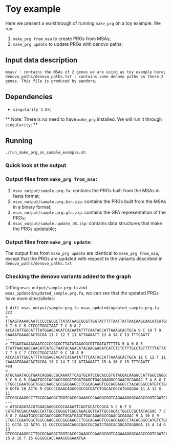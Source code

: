 # Toy example

Here we present a walkthrough of running `make_prg` on a toy example.
We run:
1) `make_prg from_msa` to create PRGs from MSAs;
2) `make_prg update` to update PRGs with denovo paths;

## Input data description

```
msas/ : contains the MSAs of 2 genes we are using as toy example here;
denovo_paths/denovo_paths.txt : contains some denovo paths on these 2 genes. This file is produced by pandora;
```

## Dependencies

* `singularity 3.0+`;

** Note: There is no need to have `make_prg` installed. We will run it through `singularity`; **

## Running

```
./run_make_prg_on_sample_example.sh
```

### Quick look at the output

### Output files from `make_prg from_msa`:
1. `msas_output/sample.prg.fa`: contains the PRGs built from the MSAs in fasta format;
2. `msas_output/sample.prg.bin.zip`: contains the PRGs built from the MSAs in a binary format;
3. `msas_output/sample.prg.gfa.zip`: contains the GFA representation of the PRGs;
4. `msas_output/sample.update_DS.zip`: contains data structures that make the PRGs updatable;

### Output files from `make_prg update`:

The output files from `make_prg update` are identical to `make_prg from_msa`, except that the PRGs are updated with
respect to the variants described in `denovo_paths/denovo_paths.txt`

### Checking the denovo variants added to the graph

Diffing `msas_output/sample.prg.fa` and `msas_updated/updated_sample.prg.fa`, we can see that the updated PRGs have more sites/alleles:

```
$ diff msas_output/sample.prg.fa msas_updated/updated_sample.prg.fa 
2c2
< TTGAGTAAAACAATCCCCCGCGCTTATATAAGCGCGTTGATATTTTTAATTATTAACAAGCAACATCATGCTAATACAGACATACAAGGAGATCATCTCTCTTTGCCTGTTTTTTATTATTTCAGGAGTGTAAACACATTTTCCG 5 T 6 C 5 CTCCCTGGCTAAT 7 C 8 A 7 ACCACATTGGCATTTATGGAGCACATCACAATATTTCAATACCATTAAAGCACTGCA 9 C 10 T 9 CAAAATGAAACACTGCGA 11 C 12 T 11 ATTAAAATT 13 A 14 C 13 TTTCAATT
---
> TTGAGTAAAACAATCCCCCGCGCTTATATAAGCGCGTTGATATTTTTA 5 A 6 G 5 TTATTAACAAGCAACATCATGCTAATACAGACATACAAGGAGATCATCTCTCTTTGCCTGTTTTTTATTATTTCAGGAGTGTAAACACATTTTCCG 7 T 8 C 7 CTCCCTGGCTAAT 9 C 10 A 9 ACCACATTGGCATTTATGGAGCACATCACAATATTTCAATACCATTAAAGCACTGCA 11 C 12 T 11 CAAAATGAAACACTGCGA 13 C 14 T 13 ATTAAAATT 15 A 16 C 15 TTTCAATT
4c4
< ATGCAGATACGTGAACAGGGCCGCAAAATTCAGTGCATCCGCACCGTGTACGACAAGGCCATTGGCCGGGGTCGGCAGACGGTCATTGCCACACTGGCCCGCTATACGAC 5 C 6 G 5 GAAATGCCCACGACCGGGCTGGATGAGCTGACAGAGGCCGAACGCGAGAC 7 A 8 G 7 CTGGCCGAATGGCTGGCCAAGCGCCGGGAAGCCTCGCAGAAGTCGCAGGAGGCCTACACGGCCATGTCTGCGGATCGGTGGCTGGTCACGCTGGCCAAGGCCATCAGGGAAGGGCAGGA 9 GCTA 10 ACTG 9 CGCCCCGAACAGGCGGCCGCGATCTGGCACGGCATGGGGGA 11 A 12 G 11 GTCGGCAAGGCCTTGCGCAAGGCTGGTCACGCGAAGCCCAAGGCGGTCAGAAAGGGCAAGCCGGTCGATCCGGCTGATCCCAAGGATCAAGGGGAGGGGGCACCAAAGGGGAAATGA
---
> ATGCAGATACGTGAACAGGGCCGCAAAATTCAGTGCATCCGCA 5 C 6 T 5 CGTGTACGACAAGGCCATTGGCCGGGGTCGGCAGACGGTCATTGCCACACTGGCCCGCTATACGAC 7 C 8 G 7 GAAATGCCCACGACCGGGCTGGATGAGCTGACAGAGGCCGAACGCGAGAC 9 A 10 G 9 CTGGCCGAATGGCTGGCCAAGCGCCGGGAAGCCTCGCAGAAGTCGCAGGAGGCCTACACGGCCATGTCTGCGGATCGGTGGCTGGTCACGCTGGCCAAGGCCATCAGGGAAGGGCAGGA 11 GCTA 12 ACTG 11 CGCCCCGAACAGGCGGCCGCGATCTGGCACGGCATGGGGGA 13 A 14 G 13 GTCGGCAAGGCCTTGCGCAAGGCTGGTCACGCGAAGCCCAAGGCGGTCAGAAAGGGCAAGCCGGTCGATCCGGCTGATCCCAAGGATCAAGGGG 15 A 16 T 15 GGGGGCACCAAAGGGGAAATGA
```
